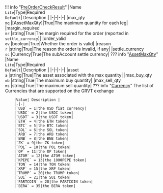 !!! info "[PreOrderCheckResult](/../../schemas/pre_order_check_result)"
    |Name<br>`Lite`|Type|Required<br>`Default`| Description |
    |-|-|-|-|
    |max_qty<br>`mq` |[AssetMaxQty]|True|The maximum quantity for each leg|
    |margin_required<br>`mr` |string|True|The margin required for the order (reported in `settle_currency`)|
    |order_valid<br>`ov` |boolean|True|Whether the order is valid|
    |reason<br>`r` |string|True|The reason the order is invalid, if any|
    |settle_currency<br>`sc` |Currency|True|The subAccount settle currency|
    ??? info "[AssetMaxQty](/../../schemas/asset_max_qty)"
        |Name<br>`Lite`|Type|Required<br>`Default`| Description |
        |-|-|-|-|
        |asset<br>`a` |string|True|The asset associated with the max quantity|
        |max_buy_qty<br>`mb` |string|True|The maximum buy quantity|
        |max_sell_qty<br>`ms` |string|True|The maximum sell quantity|
    ??? info "[Currency](/../../schemas/currency)"
        The list of Currencies that are supported on the GRVT exchange<br>

        |Value| Description |
        |-|-|
        |`USD` = 1|the USD fiat currency|
        |`USDC` = 2|the USDC token|
        |`USDT` = 3|the USDT token|
        |`ETH` = 4|the ETH token|
        |`BTC` = 5|the BTC token|
        |`SOL` = 6|the SOL token|
        |`ARB` = 7|the ARB token|
        |`BNB` = 8|the BNB token|
        |`ZK` = 9|the ZK token|
        |`POL` = 10|the POL token|
        |`OP` = 11|the OP token|
        |`ATOM` = 12|the ATOM token|
        |`KPEPE` = 13|the 1000PEPE token|
        |`TON` = 14|the TON token|
        |`XRP` = 15|the XRP token|
        |`TRUMP` = 20|the TRUMP token|
        |`SUI` = 21|the SUI token|
        |`FARTCOIN` = 28|the FARTCOIN token|
        |`BERA` = 35|the BERA token|

